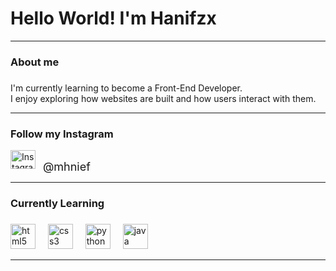<h1 align="left">Hello World! I'm Hanifzx</h1>

---

<h3 align="left">About me</h3>

###

<p align="left">I'm currently learning to become a Front-End Developer.  <br>I enjoy exploring how websites are built and how users interact with them.</p>

---

<h3 align="left">Follow my Instagram</h3>

<a href="https://instagram.com/mhnief" target="_blank" rel="noopener noreferrer" style="text-decoration: none;">
  <img src="https://raw.githubusercontent.com/maurodesouza/profile-readme-generator/master/src/assets/icons/social/instagram/default.svg" width="40" height="30" alt="Instagram logo" />
  <span style="margin-left: 8px; font-size: 18px; vertical-align: middle;">@mhnief</span>
</a>

---

<h3 align="left">Currently Learning</h3>

###

<div align="left">
  <img src="https://cdn.jsdelivr.net/gh/devicons/devicon/icons/html5/html5-original.svg" height="40" alt="html5 logo"  />
  <img width="12" />
  <img src="https://cdn.jsdelivr.net/gh/devicons/devicon/icons/css3/css3-original.svg" height="40" alt="css3 logo"  />
  <img width="12" />
  <img src="https://cdn.jsdelivr.net/gh/devicons/devicon/icons/python/python-original.svg" height="40" alt="python logo"  />
  <img width="12" />
  <img src="https://cdn.jsdelivr.net/gh/devicons/devicon/icons/java/java-original.svg" height="40" alt="java logo"  />
</div>

---
